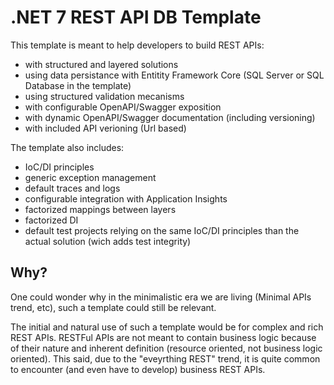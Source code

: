 # .NET 7 REST API DB Template

This template is meant to help developers to build REST APIs:
 - with structured and layered solutions
 - using data persistance with Entitity Framework Core (SQL Server or SQL Database in the template)
 - using structured validation mecanisms
 - with configurable OpenAPI/Swagger exposition
 - with dynamic OpenAPI/Swagger documentation (including versioning)
 - with included API verioning (Url based)

The template also includes:
 - IoC/DI principles
 - generic exception management
 - default traces and logs
 - configurable integration with Application Insights
 - factorized mappings between layers
 - factorized DI
 - default test projects relying on the same IoC/DI principles than the actual solution (wich adds test integrity)

## Why?

One could wonder why in the minimalistic era we are living (Minimal APIs trend, etc), such a template could still be relevant.

The initial and natural use of such a template would be for complex and rich REST APIs. RESTFul APIs are not meant to contain business logic because of their nature and inherent definition (resource oriented, not business logic oriented).
This said, due to the "eveyrthing REST" trend, it is quite common to encounter (and even have to develop) business REST APIs.


